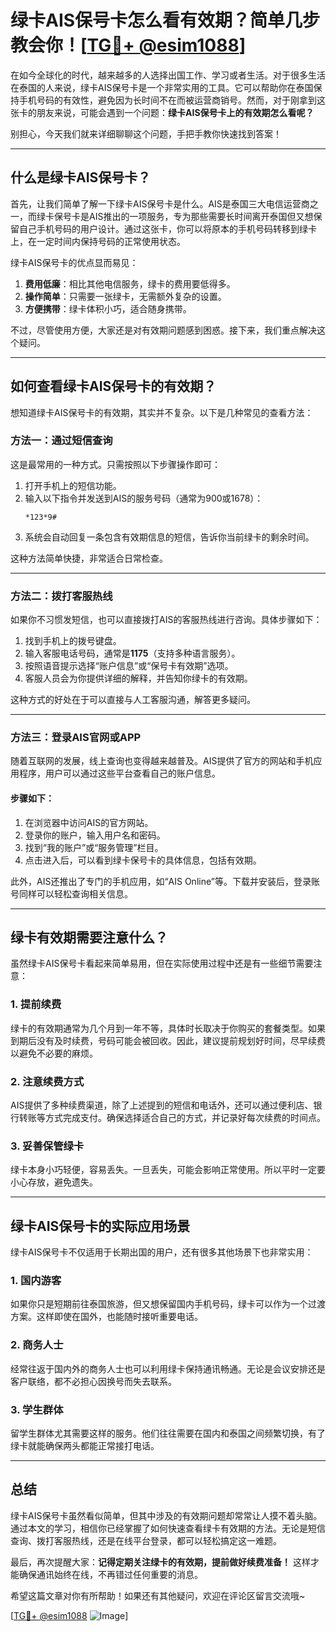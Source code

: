 # 绿卡AIS保号卡怎么看有效期？简单几步教会你！[[TG💪+ @esim1088](https://t.me/s/esim1088)]

在如今全球化的时代，越来越多的人选择出国工作、学习或者生活。对于很多生活在泰国的人来说，绿卡AIS保号卡是一个非常实用的工具。它可以帮助你在泰国保持手机号码的有效性，避免因为长时间不在而被运营商销号。然而，对于刚拿到这张卡的朋友来说，可能会遇到一个问题：**绿卡AIS保号卡上的有效期怎么看呢？**

别担心，今天我们就来详细聊聊这个问题，手把手教你快速找到答案！

---

## 什么是绿卡AIS保号卡？

首先，让我们简单了解一下绿卡AIS保号卡是什么。AIS是泰国三大电信运营商之一，而绿卡保号卡是AIS推出的一项服务，专为那些需要长时间离开泰国但又想保留自己手机号码的用户设计。通过这张卡，你可以将原本的手机号码转移到绿卡上，在一定时间内保持号码的正常使用状态。

绿卡AIS保号卡的优点显而易见：
1. **费用低廉**：相比其他电信服务，绿卡的费用要低得多。
2. **操作简单**：只需要一张绿卡，无需额外复杂的设置。
3. **方便携带**：绿卡体积小巧，适合随身携带。

不过，尽管使用方便，大家还是对有效期问题感到困惑。接下来，我们重点解决这个疑问。

---

## 如何查看绿卡AIS保号卡的有效期？

想知道绿卡AIS保号卡的有效期，其实并不复杂。以下是几种常见的查看方法：

### 方法一：通过短信查询

这是最常用的一种方式。只需按照以下步骤操作即可：

1. 打开手机上的短信功能。
2. 输入以下指令并发送到AIS的服务号码（通常为900或1678）：
   ```
   *123*9#
   ```
3. 系统会自动回复一条包含有效期信息的短信，告诉你当前绿卡的剩余时间。

这种方法简单快捷，非常适合日常检查。

---

### 方法二：拨打客服热线

如果你不习惯发短信，也可以直接拨打AIS的客服热线进行咨询。具体步骤如下：

1. 找到手机上的拨号键盘。
2. 输入客服电话号码，通常是**1175**（支持多种语言服务）。
3. 按照语音提示选择“账户信息”或“保号卡有效期”选项。
4. 客服人员会为你提供详细的解释，并告知你绿卡的有效期。

这种方式的好处在于可以直接与人工客服沟通，解答更多疑问。

---

### 方法三：登录AIS官网或APP

随着互联网的发展，线上查询也变得越来越普及。AIS提供了官方的网站和手机应用程序，用户可以通过这些平台查看自己的账户信息。

#### 步骤如下：
1. 在浏览器中访问AIS的官方网站。
2. 登录你的账户，输入用户名和密码。
3. 找到“我的账户”或“服务管理”栏目。
4. 点击进入后，可以看到绿卡保号卡的具体信息，包括有效期。

此外，AIS还推出了专门的手机应用，如“AIS Online”等。下载并安装后，登录账号同样可以轻松查询相关信息。

---

## 绿卡有效期需要注意什么？

虽然绿卡AIS保号卡看起来简单易用，但在实际使用过程中还是有一些细节需要注意：

### 1. 提前续费
绿卡的有效期通常为几个月到一年不等，具体时长取决于你购买的套餐类型。如果到期后没有及时续费，号码可能会被回收。因此，建议提前规划好时间，尽早续费以避免不必要的麻烦。

### 2. 注意续费方式
AIS提供了多种续费渠道，除了上述提到的短信和电话外，还可以通过便利店、银行转账等方式完成支付。确保选择适合自己的方式，并记录好每次续费的时间点。

### 3. 妥善保管绿卡
绿卡本身小巧轻便，容易丢失。一旦丢失，可能会影响正常使用。所以平时一定要小心存放，避免遗失。

---

## 绿卡AIS保号卡的实际应用场景

绿卡AIS保号卡不仅适用于长期出国的用户，还有很多其他场景下也非常实用：

### 1. 国内游客
如果你只是短期前往泰国旅游，但又想保留国内手机号码，绿卡可以作为一个过渡方案。这样即使在国外，也能随时接听重要电话。

### 2. 商务人士
经常往返于国内外的商务人士也可以利用绿卡保持通讯畅通。无论是会议安排还是客户联络，都不必担心因换号而失去联系。

### 3. 学生群体
留学生群体尤其需要这样的服务。他们往往需要在国内和泰国之间频繁切换，有了绿卡就能确保两头都能正常接打电话。

---

## 总结

绿卡AIS保号卡虽然看似简单，但其中涉及的有效期问题却常常让人摸不着头脑。通过本文的学习，相信你已经掌握了如何快速查看绿卡有效期的方法。无论是短信查询、拨打客服热线，还是在线平台登录，都可以轻松搞定这一难题。

最后，再次提醒大家：**记得定期关注绿卡的有效期，提前做好续费准备！** 这样才能确保通讯始终在线，不再错过任何重要的消息。

希望这篇文章对你有所帮助！如果还有其他疑问，欢迎在评论区留言交流哦~ 

[[TG💪+ @esim1088](https://t.me/s/esim1088) ![Image](https://i.postimg.cc/4NQfJmqS/Snipaste-2025-05-13-00-14-12.png)]